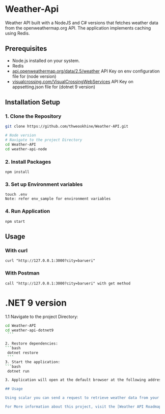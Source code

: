 # Weather-Api

Weather API built with a NodeJS and C# versions that fetches weather data from the openweathermap.org API. The application implements caching using Redis.

## Prerequisites

- Node.js installed on your system.
- Redis
- [api.openweathermap.org/data/2.5/weather](https://api.openweathermap.org/data/2.5/weather) API Key on env configuration file for (node version)
- [visualcrossing.com/VisualCrossingWebServices](https://www.visualcrossing.com/weather-api) API Key on appsetting.json file for (dotnet 9 version)

## Installation Setup

### 1. Clone the Repository

```bash
git clone https://github.com/thweookhine/Weather-API.git

# Node version
# Navigate to the project Directory
cd Weather-API
cd weather-api-node
```

### 2. Install Packages

```
npm install
```

### 3. Set up Environment variables

```
touch .env
Note: refer env_sample for environment variables
```

### 4. Run Application

```
npm start
```

## Usage

### With curl

```
curl "http://127.0.0.1:3000?city=barueri"
```

### With Postman

```
call "http://127.0.0.1:3000?city=barueri" with get method
```

# .NET 9 version

1.1 Navigate to the project Directory:
   ```bash
cd Weather-API
cd weather-api-dotnet9
    ```

2. Restore dependencies:
   ```bash
    dotnet restore
    ```
3. Start the application:
   ```bash
    dotnet run

3. Application will open at the default browser at the following address [http://localhost:5142](https://localhost:7166/scalar/v1) with Scalar web api documentation page, it can also be changed to swagger by changing the value UseScalar in the appsettings file, if it doesn't open automatically you can type this address in the browser and scalar documentation should show up: https://localhost:7166/scalar/v1.

## Usage

Using scalar you can send a request to retrieve weather data from your chosen location.

For More information about this project, visit the [Weather API Roadmap](https://roadmap.sh/projects/weather-api-wrapper-service)
